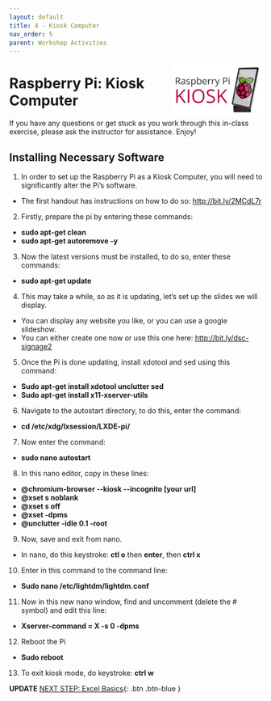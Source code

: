 ```yaml
---
layout: default
title: 4 - Kiosk Computer
nav_order: 5
parent: Workshop Activities
---
```

<img src="images/RasPi_kiosk.PNG" style="float:right;width:180px;" alt="image description">

# Raspberry Pi: Kiosk Computer
If you have any questions or get stuck as you work through this in-class exercise, please ask the instructor for assistance. Enjoy!

## Installing Necessary Software
1. In order to set up the Raspberry Pi as a Kiosk Computer, you will need to significantly alter the Pi’s software.
  - The first handout has instructions on how to do so: http://bit.ly/2MCdL7r
2. Firstly, prepare the pi by entering these commands:
  - **sudo apt-get clean**
  - **sudo apt-get autoremove -y**
3. Now the latest versions must be installed, to do so, enter these commands:
  - **sudo apt-get update**
4. This may take a while, so as it is updating, let’s set up the slides we will display.
  - You can display any website you like, or you can use a google slideshow.
  - You can either create one now or use this one here:  http://bit.ly/dsc-signage2
5. Once the Pi is done updating, install xdotool and sed using this command:
  - **Sudo apt-get install xdotool unclutter sed**
  - **Sudo apt-get install x11-xserver-utils**
6. Navigate to the autostart directory, to do this, enter the command:
  - **cd /etc/xdg/lxsession/LXDE-pi/**
7. Now enter the command:
  - **sudo nano autostart**
8. In this nano editor, copy in these lines:
  - **@chromium-browser --kiosk --incognito [your url]**
  - **@xset s noblank**
  - **@xset s off**
  - **@xset -dpms**
  - **@unclutter -idle 0.1 -root**
9. Now, save and exit from nano.
  - In nano, do this keystroke: **ctl o** then **enter**, then **ctrl x**
10. Enter in this command to the command line:
  - **Sudo nano /etc/lightdm/lightdm.conf**
11. Now in this new nano window, find and uncomment (delete the # symbol) and edit this line:
  - **Xserver-command = X -s 0 -dpms**
12. Reboot the Pi
  - **Sudo reboot**
13. To exit kiosk mode, do keystroke: **ctrl w**




**UPDATE**
[NEXT STEP: Excel Basics](basics-data-cleaning.html){: .btn .btn-blue }
